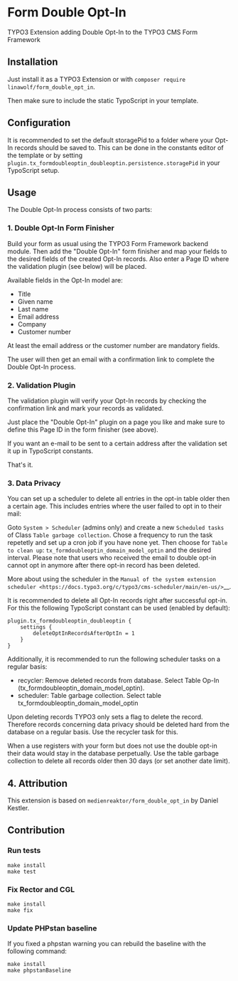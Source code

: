 # Form Double Opt-In

TYPO3 Extension adding Double Opt-In to the TYPO3 CMS Form Framework

## Installation

Just install it as a TYPO3 Extension or with `composer require linawolf/form_double_opt_in`.

Then make sure to include the static TypoScript in your template.

## Configuration

It is recommended to set the default storagePid to a folder where your Opt-In records should be saved to. This can be done in the constants editor of the template or by setting `plugin.tx_formdoubleoptin_doubleoptin.persistence.storagePid` in your TypoScript setup.

## Usage

The Double Opt-In process consists of two parts:

### 1. Double Opt-In Form Finisher

Build your form as usual using the TYPO3 Form Framework backend module. Then add the "Double Opt-In" form finisher and map your fields to the desired fields of the created Opt-In records. Also enter a Page ID where the validation plugin (see below) will be placed.

Available fields in the Opt-In model are:
 + Title
 + Given name
 + Last name
 + Email address
 + Company
 + Customer number

At least the email address or the customer number are mandatory fields.

The user will then get an email with a confirmation link to complete the Double Opt-In process.

### 2. Validation Plugin

The validation plugin will verify your Opt-In records by checking the confirmation link and mark your records as validated.

Just place the "Double Opt-In" plugin on a page you like and make sure to define this Page ID in the form finisher (see above).

If you want an e-mail to be sent to a certain address after the validation set it up in TypoScript constants.

That's it.

### 3. Data Privacy

You can set up a scheduler to delete all entries in the opt-in table older then a certain age. This includes entries
where the user failed to opt in to their mail:

Goto `System > Scheduler` (admins only) and create a new `Scheduled tasks` of Class `Table garbage collection`. Chose a
frequency to run the task repetetly and set up a cron job if you have none yet. Then choose for `Table to clean up`:
`tx_formdoubleoptin_domain_model_optin` and the desired interval. Please note that users who received the email to
double opt-in cannot opt in anymore after there opt-in record has been deleted.

More about using the scheduler in the
`Manual of the system extension scheduler <https://docs.typo3.org/c/typo3/cms-scheduler/main/en-us/>`__.

It is recommended to delete all Opt-In records right after successful opt-in. For this the following TypoScript constant
can be used (enabled by default):

```
plugin.tx_formdoubleoptin_doubleoptin {
    settings {
        deleteOptInRecordsAfterOptIn = 1
    }
}
```

Additionally, it is recommended to run the following scheduler tasks on a regular basis:

 + recycler: Remove deleted records from database. Select Table Op-In (tx_formdoubleoptin_domain_model_optin).
 + scheduler: Table garbage collection. Select table tx_formdoubleoptin_domain_model_optin

Upon deleting records TYPO3 only sets a flag to delete the record. Therefore records concerning data privacy should
be deleted hard from the database on a regular basis. Use the recycler task for this.

When a use registers with your form but does not use the double opt-in their data would stay in the database perpetually.
Use the table garbage collection to delete all records older then 30 days (or set another date limit).

## 4. Attribution

This extension is based on `medienreaktor/form_double_opt_in` by Daniel Kestler.

##  Contribution

### Run tests

```
make install
make test
```

### Fix Rector and CGL

```
make install
make fix
```


### Update PHPstan baseline

If you fixed a phpstan warning you can rebuild the baseline with the following command:

```
make install
make phpstanBaseline
```
